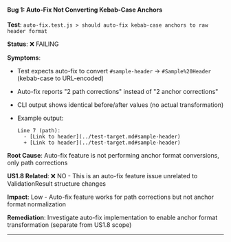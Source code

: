 #### Bug 1: Auto-Fix Not Converting Kebab-Case Anchors

**Test**: `auto-fix.test.js > should auto-fix kebab-case anchors to raw header format`

**Status**: ❌ FAILING

**Symptoms**:
- Test expects auto-fix to convert `#sample-header` → `#Sample%20Header` (kebab-case to URL-encoded)
- Auto-fix reports "2 path corrections" instead of "2 anchor corrections"
- CLI output shows identical before/after values (no actual transformation)
- Example output:

  ```text
  Line 7 (path):
    - [Link to header](../test-target.md#sample-header)
    + [Link to header](../test-target.md#sample-header)
  ```

**Root Cause**: Auto-fix feature is not performing anchor format conversions, only path corrections

**US1.8 Related**: ❌ NO - This is an auto-fix feature issue unrelated to ValidationResult structure changes

**Impact**: Low - Auto-fix feature works for path corrections but not anchor format normalization

**Remediation**: Investigate auto-fix implementation to enable anchor format transformation (separate from US1.8 scope)

---
